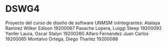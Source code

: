 # DSWG4
Proyecto del curso de diseño de software UNMSM
\nIntegrantes:
Atalaya Ramirez Wilker Edison 	19200067
Pasache Lopera, Luiggi Steep		19200092
Yanfer Laura, Oscar Stalyn		19200260
Alfaro Fernandez Juan Carlos		19200065
Montalvo Ortega, Diego Tharlez	19200088
